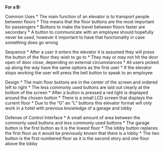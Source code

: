 **For a B:**

<suq> Common Uses </sup>
    * The main function of an elevator is to transport people between floors
    * This means that the floor buttons are the most important for passengers
    * Buttons to make the travel between floors faster are secondary
    * A button to communicate with an employee should hopefully never be used, however it important to have that functionality in case something does go wrong

<suq> Sequence </sup>
    * After a user it enters the elevator it is assumed they will press the button of the floor they wish to go to
    * They may or may not hit the door open of door close, depending on external circumstances
    * All users picked up along the way have the same options as the first user
    * If the elevator stops working the user will press the bell button to speak to an employee

<suq> Design </sup>
    * The main floor buttons are in the center of the screen and ordered left to right
    * The less commonly used buttons are laid out clearly at the bottom of the screen
    * After a button is pressed a red light is displayed around the chosen button
    * There is a small LCD screen that displays the current floor
    * Due to the “G” an “L” buttons this elevator format will only work in a hotel with previous knowledge of a garage and lobby 

<suq> Defense of Control Interface </sup>
    * A small amount of area between the commonly used buttons and less commonly used buttons
    * The garage button is the first button as it is the lowest floor
    * The lobby button replaces the first floor as it would be previously known that there is a lobby
    * The two button is the first numbered floor as it is the second story and one floor above the lobby
